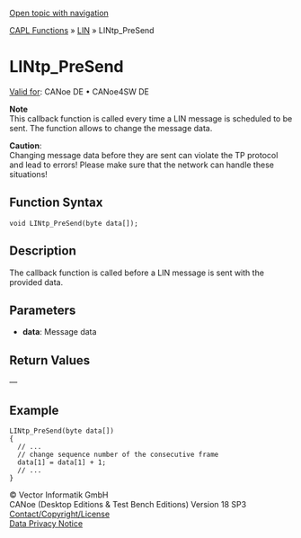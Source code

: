 [Open topic with navigation](../../../../../CANoeDEFamily.htm#Topics/CAPLFunctions/LIN/Functions/CAPLfunctionLINtpPreSend.md)

[CAPL Functions](../../CAPLfunctions.md) » [LIN](../CAPLfunctionsLINOverview.md) » LINtp_PreSend

# LINtp_PreSend

[Valid for](../../../Shared/FeatureAvailability.md): CANoe DE • CANoe4SW DE

**Note**  
This callback function is called every time a LIN message is scheduled to be sent. The function allows to change the message data.

**Caution**:  
Changing message data before they are sent can violate the TP protocol and lead to errors! Please make sure that the network can handle these situations!

## Function Syntax

```plaintext
void LINtp_PreSend(byte data[]);
```

## Description

The callback function is called before a LIN message is sent with the provided data.

## Parameters

- **data**: Message data

## Return Values

—

## Example

```plaintext
LINtp_PreSend(byte data[])
{
  // ...
  // change sequence number of the consecutive frame
  data[1] = data[1] + 1;
  // ...
}
```

© Vector Informatik GmbH  
CANoe (Desktop Editions & Test Bench Editions) Version 18 SP3  
[Contact/Copyright/License](../../../Shared/ContactCopyrightLicense.md)  
[Data Privacy Notice](https://www.vector.com/int/en/company/get-info/privacy-policy/)

